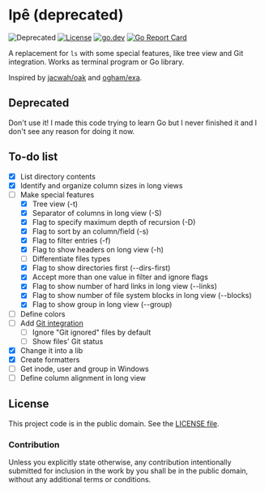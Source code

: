 # Ipê (deprecated)

![Deprecated][badge-1-img]
[![License][badge-2-img]][badge-2-link]
[![go.dev][badge-3-img]][badge-3-link]
[![Go Report Card][badge-4-img]][badge-4-link]

A replacement for `ls` with some special features, like tree view and Git
integration. Works as terminal program or Go library.

Inspired by [jacwah/oak][1] and [ogham/exa][2].

## Deprecated

Don't use it! I made this code trying to learn Go but I never finished it and I
don't see any reason for doing it now.

## To-do list

- [x] List directory contents
- [x] Identify and organize column sizes in long views
- [ ] Make special features
  - [x] Tree view (-t)
  - [x] Separator of columns in long view (-S)
  - [x] Flag to specify maximum depth of recursion (-D)
  - [x] Flag to sort by an column/field (-s)
  - [x] Flag to filter entries (-f)
  - [x] Flag to show headers on long view (-h)
  - [ ] Differentiate files types
  - [x] Flag to show directories first (--dirs-first)
  - [x] Accept more than one value in filter and ignore flags
  - [x] Flag to show number of hard links in long view (--links)
  - [x] Flag to show number of file system blocks in long view (--blocks)
  - [x] Flag to show group in long view (--group)
- [ ] Define colors
- [ ] Add [Git integration][3]
  - [ ] Ignore "Git ignored" files by default
  - [ ] Show files' Git status
- [x] Change it into a lib
- [x] Create formatters
- [ ] Get inode, user and group in Windows
- [ ] Define column alignment in long view

## License

This project code is in the public domain. See the [LICENSE file][4].

### Contribution

Unless you explicitly state otherwise, any contribution intentionally submitted
for inclusion in the work by you shall be in the public domain, without any
additional terms or conditions.

[1]: https://github.com/jacwah/oak/
[2]: https://github.com/ogham/exa/
[3]: https://github.com/libgit2/git2go
[4]: ./LICENSE

[badge-1-img]: https://img.shields.io/badge/code-deprecated-critical?style=flat-square
[badge-2-img]: https://img.shields.io/github/license/Nhanderu/ipe?style=flat-square
[badge-2-link]: https://github.com/Nhanderu/ipe/blob/master/LICENSE
[badge-3-img]: https://img.shields.io/badge/go.dev-reference-007d9c?style=flat-square&logo=go&logoColor=white
[badge-3-link]: https://pkg.go.dev/github.com/Nhanderu/ipe
[badge-4-img]: https://goreportcard.com/badge/github.com/Nhanderu/ipe?style=flat-square
[badge-4-link]: https://goreportcard.com/report/github.com/Nhanderu/ipe
